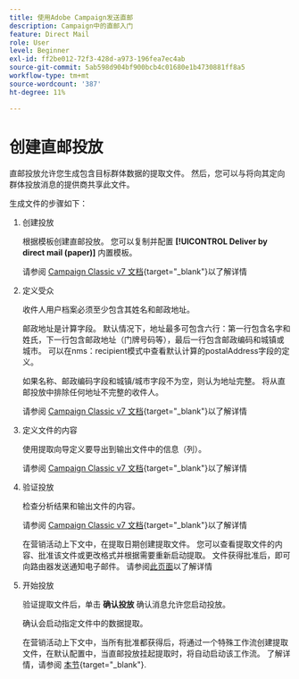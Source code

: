 ```yaml
---
title: 使用Adobe Campaign发送直邮
description: Campaign中的直邮入门
feature: Direct Mail
role: User
level: Beginner
exl-id: ff2be012-72f3-428d-a973-196fea7ec4ab
source-git-commit: 5ab598d904bf900bcb4c01680e1b4730881ff8a5
workflow-type: tm+mt
source-wordcount: '387'
ht-degree: 11%

---
```


# 创建直邮投放

直邮投放允许您生成包含目标群体数据的提取文件。 然后，您可以与将向其定向群体投放消息的提供商共享此文件。

生成文件的步骤如下：

1. 创建投放

   根据模板创建直邮投放。 您可以复制并配置 **[!UICONTROL Deliver by direct mail (paper)]** 内置模板。

   请参阅 [Campaign Classic v7 文档](https://experienceleague.adobe.com/docs/campaign-classic/using/sending-messages/sending-direct-mail/creating-a-direct-mail-delivery.html){target="_blank"}以了解详情

1. 定义受众

   收件人用户档案必须至少包含其姓名和邮政地址。

   邮政地址是计算字段。 默认情况下，地址最多可包含六行：第一行包含名字和姓氏，下一行包含邮政地址（门牌号码等），最后一行包含邮政编码和城镇或城市。 可以在nms：recipient模式中查看默认计算的postalAddress字段的定义。

   如果名称、邮政编码字段和城镇/城市字段不为空，则认为地址完整。 将从直邮投放中排除任何地址不完整的收件人。

   请参阅 [Campaign Classic v7 文档](https://experienceleague.adobe.com/docs/campaign-classic/using/sending-messages/key-steps-when-creating-a-delivery/steps-defining-the-target-population.html){target="_blank"}以了解详情

1. 定义文件的内容

   使用提取向导定义要导出到输出文件中的信息（列）。

   请参阅 [Campaign Classic v7 文档](https://experienceleague.adobe.com/docs/campaign-classic/using/sending-messages/sending-direct-mail/defining-the-direct-mail-content.html){target="_blank"}以了解详情

1. 验证投放

   检查分析结果和输出文件的内容。

   请参阅 [Campaign Classic v7 文档](https://experienceleague.adobe.com/docs/campaign-classic/using/sending-messages/sending-direct-mail/validating.html){target="_blank"}以了解详情

   在营销活动上下文中，在提取日期创建提取文件。 您可以查看提取文件的内容、批准该文件或更改格式并根据需要重新启动提取。 文件获得批准后，即可向路由器发送通知电子邮件。 请参阅[此页面](https://experienceleague.adobe.com/docs/campaign/automation/campaign-orchestration/marketing-campaign-approval.html?lang=zh-Hans)以了解详情

1. 开始投放

   验证提取文件后，单击 **确认投放** 确认消息允许您启动投放。

   确认会启动指定文件中的数据提取。

   在营销活动上下文中，当所有批准都获得后，将通过一个特殊工作流创建提取文件，在默认配置中，当直邮投放挂起提取时，将自动启动该工作流。 了解详情，请参阅 [本节](https://experienceleague.adobe.com/docs/campaign/automation/campaign-orchestration/marketing-campaign-deliveries.html?lang=zh-Hans){target="_blank"}.
